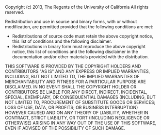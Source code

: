 Copyright (c) 2013, The Regents of the University of California
All rights reserved.

Redistribution and use in source and binary forms, with or without 
modification, are permitted provided that the following conditions are met:

-	Redistributions of source code must retain the above copyright notice, this 
	list of conditions and the following disclaimer.
-	Redistributions in binary form must reproduce the above copyright notice, 
	this list of conditions and the following disclaimer in the documentation 
	and/or other materials provided with the distribution.

THIS SOFTWARE IS PROVIDED BY THE COPYRIGHT HOLDERS AND CONTRIBUTORS "AS IS" AND 
ANY EXPRESS OR IMPLIED WARRANTIES, INCLUDING, BUT NOT LIMITED TO, THE IMPLIED 
WARRANTIES OF MERCHANTABILITY AND FITNESS FOR A PARTICULAR PURPOSE ARE 
DISCLAIMED. IN NO EVENT SHALL THE COPYRIGHT HOLDER OR CONTRIBUTORS BE LIABLE 
FOR ANY DIRECT, INDIRECT, INCIDENTAL, SPECIAL, EXEMPLARY, OR CONSEQUENTIAL 
DAMAGES (INCLUDING, BUT NOT LIMITED TO, PROCUREMENT OF SUBSTITUTE GOODS OR 
SERVICES; LOSS OF USE, DATA, OR PROFITS; OR BUSINESS INTERRUPTION) HOWEVER 
CAUSED AND ON ANY THEORY OF LIABILITY, WHETHER IN CONTRACT, STRICT LIABILITY, 
OR TORT (INCLUDING NEGLIGENCE OR OTHERWISE) ARISING IN ANY WAY OUT OF THE USE 
OF THIS SOFTWARE, EVEN IF ADVISED OF THE POSSIBILITY OF SUCH DAMAGE.
